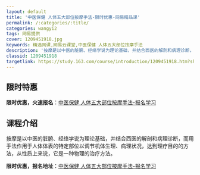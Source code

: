 ```yaml
---
layout: default
title: '中医保健 人体五大部位按摩手法-限时优惠-网易精品课'
permalink: /:categories/:title/
categories: wangyi2
tags: 网易提供
cover: 1209451918.jpg
keywords: 精选网课,网易云课堂,中医保健 人体五大部位按摩手法
description: '按摩是以中医的脏腑、经络学说为理论基础，并结合西医的解剖和病理诊断，而用手法作用于人体体表的特定部位以调节机体生理、病理'
classid: 1209451918
targetlink: https://study.163.com/course/introduction/1209451918.htm?share=1&shareId=1025206652&utm_campaign=share&utm_medium=iphoneShare&utm_source=&utm_u=1025206652
---
```


## 限时特惠

**限时优惠，火速报名**：[中医保健 人体五大部位按摩手法-报名学习](https://study.163.com/course/introduction/1209451918.htm?share=1&shareId=1025206652&utm_campaign=share&utm_medium=iphoneShare&utm_source=&utm_u=1025206652)

## 课程介绍

按摩是以中医的脏腑、经络学说为理论基础，并结合西医的解剖和病理诊断，而用手法作用于人体体表的特定部位以调节机体生理、病理状况，达到理疗目的的方法，从性质上来说，它是一种物理的治疗方法。

**限时优惠，报名地址**：[中医保健 人体五大部位按摩手法-报名学习](https://study.163.com/course/introduction/1209451918.htm?share=1&shareId=1025206652&utm_campaign=share&utm_medium=iphoneShare&utm_source=&utm_u=1025206652)

